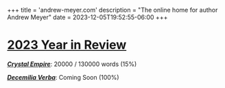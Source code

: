 +++
title = 'andrew-meyer.com'
description = "The online home for author Andrew Meyer"
date = 2023-12-05T19:52:55-06:00
+++
# [2023 Year in Review](/posts/2023-year-in-review/)

***[Crystal Empire](/works/crystal-empire/)***: 20000 / 130000 words (15%)

***[Decemilia Verba](/works/decemilia/)***: Coming Soon (100%)